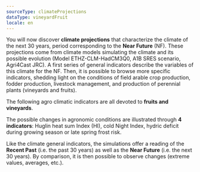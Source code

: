 ```yaml
---
sourceType: climateProjections
dataType: vineyardFruit
locale: en
---
```

You will now discover **climate projections** that characterize the climate of the next 30 years, period corresponding to the **Near Future** (NF). These projections come from climate models simulating the climate and its possible evolution (Model ETHZ-CLM-HadCM3Q0, A1B SRES scenario, Agri4Cast JRC).
A first series of general indicators describe the variables of this climate for the NF. Then, it is possible to browse more specific indicators, shedding light on the conditions of field arable crop production, fodder production, livestock management, and production of perennial plants (vineyards and fruits).

The following agro climatic indicators are all devoted to **fruits and
vineyards**.

The possible changes in agronomic conditions are illustrated through **4
indicators**: Huglin heat sum Index (HI), cold Night Index, hydric deficit
during growing season or late spring frost risk.

Like the climate general indicators, the simulations offer a reading of the
**Recent Past** (i.e. the past 30 years) as well as the **Near Future** (i.e.
the next 30 years). By comparison, it is then possible to observe changes
(extreme values, averages, etc.).
